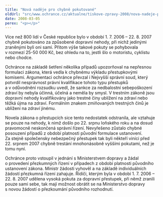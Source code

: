 ```yaml
---
title: "Nová naděje pro chybně pokutované"
oldUrl: "src/www.ochrance.cz/aktualne/tiskove-zpravy-2008/nova-nadeje-pro-chybne-pokutovane"
date: 2008-03-05
perex: "<p></p>"
---
```


<!-- imported from the old website -->

<p class="Normln-web">Více než 800 lidí v České republice bylo v období 1. 7. 2006 – 22. 8. 2007 chybně pokutováno za způsobené dopravní nehody, při nichž jedinými zraněnými byli oni sami. Přitom výše takové pokuty se pohybovala v rozmezí 25-50 000 Kč, bez ohledu na to, jestli šlo o motoristu, cyklistu nebo chodce.</p><p class="Normln-web">Ochránce na základě šetření několika případů upozorňoval na nepřesnou formulaci zákona, která vedla k chybnému výkladu přestupkovými komisemi. Argumentaci ochránce převzal i Nejvyšší správní soud, který potvrdil nesprávnost právní kvalifikace tohoto typu přestupků a v odůvodnění rozsudku uvedl, že sankce za nedbalostní sebepoškození zdraví by nebyla účinná, účelná a neměla by smysl. V trestním zákoně jsou dopravní nehody kvalifikovány jako trestné činy ublížení na zdraví nebo těžká újma na zdraví. Formálním znakem zmiňovaných trestných činů je ublížení na zdraví jinému.</p><p class="Normln-web">Novela zákona o přestupcích sice tento nedostatek odstranila, ale vztahuje se pouze na nehody, k nimž došlo po 22. srpnu loňského roku a na dosud pravomocně neskončená správní řízení. Nevyřešeno zůstalo chybné posouzení případů z období platnosti původní formulace ustanovení. Za stejně společensky nebezpečný přestupek tak byli někteří viníci před 22. srpnem 2007 chybně trestání mnohonásobně vyššími pokutami, než je tomu nyní.</p><p class="Normln-web">Ochránce proto vstoupil v jednání s Ministerstvem dopravy a žádal o provedení přezkumných řízení v případech z období platnosti původního ustanovení zákona. Ministr žádosti vyhověl a na základě individuálních žádostí přezkumná řízení zahajuje. Řidiči, kterým byla v období 1. 7. 2006 – 22. 8. 2007 udělena vysoká pokuta za dopravní přestupek, při němž zranili pouze sami sebe, tak mají možnost obrátit se na Ministerstvo dopravy s novou žádostí o přezkoumání původního rozhodnutí.</p>
